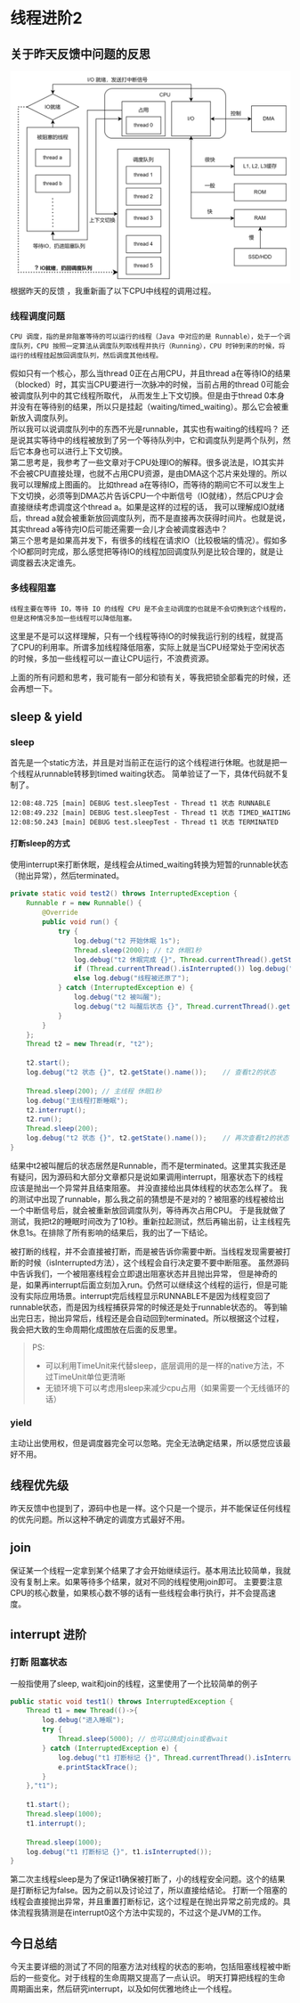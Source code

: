 # 线程进阶2

## 关于昨天反馈中问题的反思

![](.线程进阶2_images/CPU调度.png)  
根据昨天的反馈 ，我重新画了以下CPU中线程的调用过程。

### 线程调度问题

```text
CPU 调度，指的是非阻塞等待的可以运行的线程（Java 中对应的是 Runnable），处于一个调度队列，CPU 按照一定算法从调度队列取线程并执行（Running），CPU 时钟到来的时候，将运行的线程挂起放回调度队列，然后调度其他线程。
```

假如只有一个核心，那么当thread 0正在占用CPU，并且thread a在等待IO的结果（blocked）时，其实当CPU要进行一次脉冲的时候，当前占用的thread 0可能会被调度队列中的其它线程所取代，
从而发生上下文切换。但是由于thread 0本身并没有在等待别的结果，所以只是挂起（waiting/timed_waiting）。那么它会被重新放入调度队列。  
所以我可以说调度队列中的东西不光是runnable，其实也有waiting的线程吗？ 还是说其实等待中的线程被放到了另一个等待队列中，它和调度队列是两个队列，然后它本身也可以进行上下文切换。   
第二思考是，我参考了一些文章对于CPU处理IO的解释。很多说法是，IO其实并不会被CPU直接处理，也就不占用CPU资源，是由DMA这个芯片来处理的。所以我可以理解成上图画的。
比如thread a在等待IO，而等待的期间它不可以发生上下文切换，必须等到DMA芯片告诉CPU一个中断信号（IO就绪），然后CPU才会直接继续考虑调度这个thread a。如果是这样的过程的话，
我可以理解成IO就绪后，thread a就会被重新放回调度队列，而不是直接再次获得时间片。也就是说，其实thread a等待完IO后可能还需要一会儿才会被调度器选中？  
第三个思考是如果高并发下，有很多的线程在请求IO（比较极端的情况）。假如多个IO都同时完成，那么感觉把等待IO的线程加回调度队列是比较合理的，就是让调度器去决定谁先。

### 多线程阻塞

```text
线程主要在等待 IO，等待 IO 的线程 CPU 是不会主动调度的也就是不会切换到这个线程的，但是这种情况多加一些线程可以降低阻塞。
```

这里是不是可以这样理解，只有一个线程等待IO的时候我运行别的线程，就提高了CPU的利用率。所谓多加线程降低阻塞，实际上就是当CPU经常处于空闲状态的时候，多加一些线程可以一直让CPU运行，不浪费资源。

上面的所有问题和思考，我可能有一部分和锁有关，等我把锁全部看完的时候，还会再想一下。

## sleep & yield

### sleep

首先是一个static方法，并且是对当前正在运行的这个线程进行休眠。也就是把一个线程从runnable转移到timed waiting状态。
简单验证了一下，具体代码就不复制了。

```shell
12:08:48.725 [main] DEBUG test.sleepTest - Thread t1 状态 RUNNABLE
12:08:49.232 [main] DEBUG test.sleepTest - Thread t1 状态 TIMED_WAITING
12:08:50.243 [main] DEBUG test.sleepTest - Thread t1 状态 TERMINATED
```

#### 打断sleep的方式

使用interrupt来打断休眠，是线程会从timed_waiting转换为短暂的runnable状态（抛出异常），然后terminated。

```java
private static void test2() throws InterruptedException {
    Runnable r = new Runnable() {
        @Override
        public void run() {
            try {
                log.debug("t2 开始休眠 1s");
                Thread.sleep(2000); // t2 休眠1秒
                log.debug("t2 休眠完成 {}", Thread.currentThread().getState().name());
                if (Thread.currentThread().isInterrupted()) log.debug("线程被中断了");
                else log.debug("线程被还原了");
            } catch (InterruptedException e) {
                log.debug("t2 被叫醒");
                log.debug("t2 叫醒后状态 {}", Thread.currentThread().getState().name());
            }
        }
    };
    Thread t2 = new Thread(r, "t2");

    t2.start();
    log.debug("t2 状态 {}", t2.getState().name());    // 查看t2的状态

    Thread.sleep(200); // 主线程 休眠1秒
    log.debug("主线程打断睡眠");
    t2.interrupt();
    t2.run();
    Thread.sleep(200);
    log.debug("t2 状态 {}", t2.getState().name());    // 再次查看t2的状态
}
```

结果中t2被叫醒后的状态居然是Runnable，而不是terminated。这里其实我还是有疑问，因为源码和大部分文章都只是说如果调用interrupt，阻塞状态下的线程应该是抛出一个异常并且结束阻塞。
并没直接给出具体线程的状态怎么样了。 我的测试中出现了runnable，那么我之前的猜想是不是对的？被阻塞的线程被给出一个中断信号后，就会被重新放回调度队列，等待再次占用CPU。
于是我就做了测试，我把t2的睡眠时间改为了10秒。重新拉起测试，然后再输出前，让主线程先休息1s。在排除了所有影响的结果后，我的出了一下结论。  

被打断的线程，并不会直接被打断，而是被告诉你需要中断。当线程发现需要被打断的时候（isInterrupted方法），这个线程会自行决定要不要中断阻塞。 虽然源码中告诉我们，一个被阻塞线程会立即退出阻塞状态并且抛出异常，
但是神奇的是，如果再interrupt后面立刻加入run。仍然可以继续这个线程的运行，但是可能没有实际应用场景。interrupt完后线程显示RUNNABLE不是因为线程变回了runnable状态，而是因为线程捕获异常的时候还是处于runnable状态的。
等到输出完日志，抛出异常后，线程还是会自动回到terminated。所以根据这个过程，我会把大致的生命周期化成图放在后面的反思里。

> PS:
> - 可以利用TimeUnit来代替sleep，底层调用的是一样的native方法，不过TimeUnit单位更清晰
> - 无锁环境下可以考虑用sleep来减少cpu占用（如果需要一个无线循环的话）

### yield

主动让出使用权，但是调度器完全可以忽略。完全无法确定结果，所以感觉应该最好不用。

## 线程优先级

昨天反馈中也提到了，源码中也是一样。这个只是一个提示，并不能保证任何线程的优先问题。所以这种不确定的调度方式最好不用。

## join

保证某一个线程一定拿到某个结果了才会开始继续运行。基本用法比较简单，我就没有复制上来。如果等待多个结果，就对不同的线程使用join即可。
主要要注意CPU的核心数量，如果核心数不够的话有一些线程会串行执行，并不会提高速度。

## interrupt 进阶

### 打断 阻塞状态

一般指使用了sleep, wait和join的线程，这里使用了一个比较简单的例子

```java
public static void test1() throws InterruptedException {
    Thread t1 = new Thread(()->{
        log.debug("进入睡眠");
        try {
            Thread.sleep(5000); // 也可以换成join或者wait
        } catch (InterruptedException e) {
            log.debug("t1 打断标记 {}", Thread.currentThread().isInterrupted());
            e.printStackTrace();
        }
    },"t1");

    t1.start();
    Thread.sleep(1000);
    t1.interrupt();

    Thread.sleep(1000);
    log.debug("t1 打断标记 {}", t1.isInterrupted());
}
```

第二次主线程sleep是为了保证t1确保被打断了，小的线程安全问题。这个的结果是打断标记为false。因为之前以及讨论过了，所以直接给结论。
打断一个阻塞的线程会直接抛出异常，并且重置打断标记，这个过程是在抛出异常之前完成的。具体流程我猜测是在interrupt0这个方法中实现的，不过这个是JVM的工作。

## 今日总结

今天主要详细的测试了不同的阻塞方法对线程的状态的影响，包括阻塞线程被中断后的一些变化。对于线程的生命周期又提高了一点认识。
明天打算把线程的生命周期画出来，然后研究interrupt，以及如何优雅地终止一个线程。

